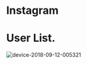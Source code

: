 # Instagram

# User List.
![device-2018-09-12-005321](https://user-images.githubusercontent.com/23735926/45383620-63423d80-b629-11e8-9053-eb005e8afd04.png)
